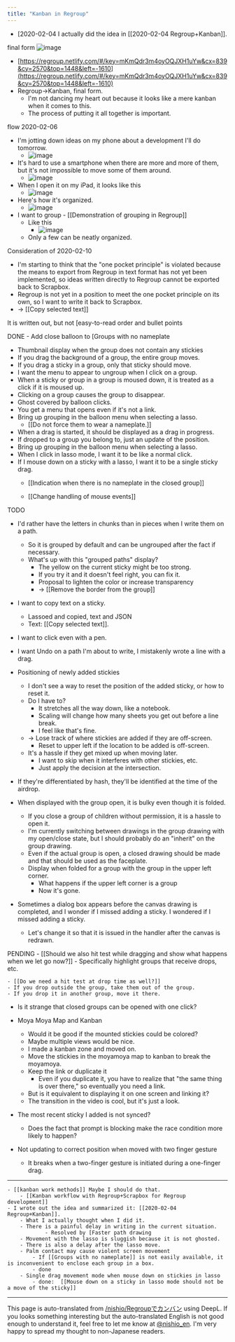 ```yaml
---
title: "Kanban in Regroup"
---
```


- [2020-02-04 I actually did the idea in [[2020-02-04 Regroup+Kanban]].

final form
![image](https://gyazo.com/0757d474ff86fc5e3041da9bb56bd4bb/thumb/1000)
- [https://regroup.netlify.com/#/key=mKmQdr3m4oyOQJXH1uYw&cx=839&cy=2570&top=1448&left=-1610](https://regroup.netlify.com/#/key=mKmQdr3m4oyOQJXH1uYw&cx=839&cy=2570&top=1448&left=-1610)
- Regroup→Kanban, final form.
    - I'm not dancing my heart out because it looks like a mere kanban when it comes to this.
    - The process of putting it all together is important.

flow
2020-02-06
- I'm jotting down ideas on my phone about a development I'll do tomorrow.
    - ![image](https://gyazo.com/70ba2d515847e7cf07e6b4374fc4d911/thumb/1000)
- It's hard to use a smartphone when there are more and more of them, but it's not impossible to move some of them around.
    - ![image](https://gyazo.com/f55879eaf1fb6e567e32408da9ff5c7e/thumb/1000)
- When I open it on my iPad, it looks like this
    - ![image](https://gyazo.com/ece19836a927eb6890c5fc0a2c37726b/thumb/1000)
- Here's how it's organized.
    - ![image](https://gyazo.com/8d5b090070ea42e6808e16ffa5f215fd/thumb/1000)
- I want to group
        - [[Demonstration of grouping in Regroup]]
    - Like this
        - ![image](https://gyazo.com/e64a2ba37a56c40d127d6f2c08c9b2d6/thumb/1000)
    - Only a few can be neatly organized.

Consideration of 2020-02-10
- I'm starting to think that the "one pocket principle" is violated because the means to export from Regroup in text format has not yet been implemented, so ideas written directly to Regroup cannot be exported back to Scrapbox.
- Regroup is not yet in a position to meet the one pocket principle on its own, so I want to write it back to Scrapbox.
- → [[Copy selected text]]

It is written out, but not [easy-to-read order and bullet points

DONE
    - Add close balloon to [Groups with no nameplate
- Thumbnail display when the group does not contain any stickies
- If you drag the background of a group, the entire group moves.
- If you drag a sticky in a group, only that sticky should move.
- I want the menu to appear to ungroup when I click on a group.
- When a sticky or group in a group is moused down, it is treated as a click if it is moused up.
- Clicking on a group causes the group to disappear.
- Ghost covered by balloon clicks.
- You get a menu that opens even if it's not a link.
- Bring up grouping in the balloon menu when selecting a lasso.
    - [[Do not force them to wear a nameplate.]]
- When a drag is started, it should be displayed as a drag in progress.
- If dropped to a group you belong to, just an update of the position.
- Bring up grouping in the balloon menu when selecting a lasso.
- When I click in lasso mode, I want it to be like a normal click.
- If I mouse down on a sticky with a lasso, I want it to be a single sticky drag.
    - [[Indication when there is no nameplate in the closed group]]

    - [[Change handling of mouse events]]

TODO
- I'd rather have the letters in chunks than in pieces when I write them on a path.
    - So it is grouped by default and can be ungrouped after the fact if necessary.
    - What's up with this "grouped paths" display?
        - The yellow on the current sticky might be too strong.
        - If you try it and it doesn't feel right, you can fix it.
        - Proposal to lighten the color or increase transparency
        - → [[Remove the border from the group]]

- I want to copy text on a sticky.
    - Lassoed and copied, text and JSON
    - Text: [[Copy selected text]].

- I want to click even with a pen.

- I want Undo on a path I'm about to write, I mistakenly wrote a line with a drag.

- Positioning of newly added stickies
    - I don't see a way to reset the position of the added sticky, or how to reset it.
    - Do I have to?
        - It stretches all the way down, like a notebook.
        - Scaling will change how many sheets you get out before a line break.
        - I feel like that's fine.
    - → Lose track of where stickies are added if they are off-screen.
        - Reset to upper left if the location to be added is off-screen.
    - It's a hassle if they get mixed up when moving later.
        - I want to skip when it interferes with other stickies, etc.
        - Just apply the decision at the intersection.

- If they're differentiated by hash, they'll be identified at the time of the airdrop.

- When displayed with the group open, it is bulky even though it is folded.
    - If you close a group of children without permission, it is a hassle to open it.
    - I'm currently switching between drawings in the group drawing with my open/close state, but I should probably do an "inherit" on the group drawing.
    - Even if the actual group is open, a closed drawing should be made and that should be used as the faceplate.
    - Display when folded for a group with the group in the upper left corner.
        - What happens if the upper left corner is a group
        - Now it's gone.

- Sometimes a dialog box appears before the canvas drawing is completed, and I wonder if I missed adding a sticky. I wondered if I missed adding a sticky.
    - Let's change it so that it is issued in the handler after the canvas is redrawn.

PENDING
    - [[Should we also hit test while dragging and show what happens when we let go now?]]
    - Specifically highlight groups that receive drops, etc.

    - [[Do we need a hit test at drop time as well?]]
    - If you drop outside the group, take them out of the group.
    - If you drop it in another group, move it there.

- Is it strange that closed groups can be opened with one click?

- Moya Moya Map and Kanban
    - Would it be good if the mounted stickies could be colored?
    - Maybe multiple views would be nice.
    - I made a kanban zone and moved on.
    - Move the stickies in the moyamoya map to kanban to break the moyamoya.
    - Keep the link or duplicate it
        - Even if you duplicate it, you have to realize that "the same thing is over there," so eventually you need a link.
    - But is it equivalent to displaying it on one screen and linking it?
    - The transition in the video is cool, but it's just a look.

- The most recent sticky I added is not synced?
    - Does the fact that prompt is blocking make the race condition more likely to happen?

- Not updating to correct position when moved with two finger gesture
    - It breaks when a two-finger gesture is initiated during a one-finger drag.


---
    - [[kanban work methods]] Maybe I should do that.
        - [[Kanban workflow with Regroup+Scrapbox for Regroup development]]
    - I wrote out the idea and summarized it: [[2020-02-04 Regroup+Kanban]].
        - What I actually thought when I did it.
        - There is a painful delay in writing in the current situation.
                - Resolved by [Faster path drawing
        - Movement with the lasso is sluggish because it is not ghosted.
        - There is also a delay after the lasso move.
        - Palm contact may cause violent screen movement
            - If [[Groups with no nameplate]] is not easily available, it is inconvenient to enclose each group in a box.
            - done
        - Single drag movement mode when mouse down on stickies in lasso
            - done:  [[Mouse down on a sticky in lasso mode should not be a move of the sticky]]


---
This page is auto-translated from [/nishio/Regroupでカンバン](https://scrapbox.io/nishio/Regroupでカンバン) using DeepL. If you looks something interesting but the auto-translated English is not good enough to understand it, feel free to let me know at [@nishio_en](https://twitter.com/nishio_en). I'm very happy to spread my thought to non-Japanese readers.
